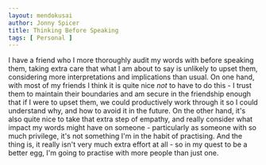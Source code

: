 ```yaml
---
layout: mendokusai
author: Jonny Spicer
title: Thinking Before Speaking
tags: [ Personal ]
---
```

I have a friend who I more thoroughly audit my words with before speaking them, taking extra care that what I am about to say is unlikely to upset them, considering more interpretations
and implications than usual. On one hand, with most of my friends I think it is quite nice *not* to have to do this - I trust them to maintain their boundaries and am secure in the
friendship enough that if I were to upset them, we could productively work through it so I could understand why, and how to avoid it in the future. On the other hand, it's also quite
nice to take that extra step of empathy, and really consider what impact my words might have on someone - particularly as someone with so much privilege, it's not something I'm in the
habit of practising. And the thing is, it really isn't very much extra effort at all - so in my quest to be a better egg, I'm going to practise with more people than just one.
